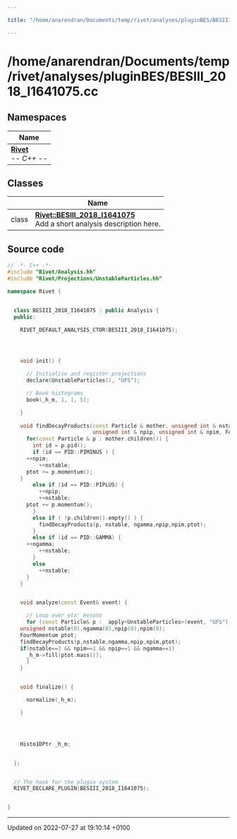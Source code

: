 ```yaml
---

title: "/home/anarendran/Documents/temp/rivet/analyses/pluginBES/BESIII_2018_I1641075.cc"

---
```


# /home/anarendran/Documents/temp/rivet/analyses/pluginBES/BESIII_2018_I1641075.cc



## Namespaces

| Name           |
| -------------- |
| **[Rivet](http://example.org/namespaces/namespacerivet/)** <br>-*- C++ -*-  |

## Classes

|                | Name           |
| -------------- | -------------- |
| class | **[Rivet::BESIII_2018_I1641075](http://example.org/classes/classrivet_1_1besiii__2018__i1641075/)** <br>Add a short analysis description here.  |




## Source code

```cpp
// -*- C++ -*-
#include "Rivet/Analysis.hh"
#include "Rivet/Projections/UnstableParticles.hh"

namespace Rivet {


  class BESIII_2018_I1641075 : public Analysis {
  public:

    RIVET_DEFAULT_ANALYSIS_CTOR(BESIII_2018_I1641075);




    void init() {

      // Initialise and register projections
      declare(UnstableParticles(), "UFS");

      // Book histograms
      book(_h_m, 1, 1, 5);

    }
    
    void findDecayProducts(const Particle & mother, unsigned int & nstable, unsigned int & ngamma, 
                           unsigned int & npip, unsigned int & npim, FourMomentum & ptot) {
      for(const Particle & p : mother.children()) {
        int id = p.pid();
        if (id == PID::PIMINUS ) {
      ++npim;
          ++nstable;
      ptot += p.momentum();
    }
        else if (id == PID::PIPLUS) {
          ++npip;
          ++nstable;
      ptot += p.momentum();
        }
        else if ( !p.children().empty() ) {
          findDecayProducts(p, nstable, ngamma,npip,npim,ptot);
        }
        else if (id == PID::GAMMA) {
      ++ngamma;
          ++nstable;
        }
        else
          ++nstable;
      }
    }


    void analyze(const Event& event) {

      // Loop over eta' mesons
      for (const Particle& p :  apply<UnstableParticles>(event, "UFS").particles(Cuts::pid==331)) {
    unsigned nstable(0),ngamma(0),npip(0),npim(0);
    FourMomentum ptot;
    findDecayProducts(p,nstable,ngamma,npip,npim,ptot);
    if(nstable==3 && npim==1 && npip==1 && ngamma==1)
      _h_m->fill(ptot.mass());
      }
    }


    void finalize() {

      normalize(_h_m);

    }




    Histo1DPtr _h_m;


  };


  // The hook for the plugin system
  RIVET_DECLARE_PLUGIN(BESIII_2018_I1641075);


}
```


-------------------------------

Updated on 2022-07-27 at 19:10:14 +0100
